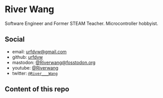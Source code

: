 # River Wang
Software Engineer and Former STEAM Teacher. Microcontroller hobbyist.

## Social
- email: urfdvw@gmail.com
- github: [urfdvw](https://github.com/urfdvw)
- mastodon: [@Riverwang@fosstodon.org](https://fosstodon.org/@Riverwang)
- youtube: [@Riverwang](https://www.youtube.com/channel/UCeunCRTBkjHWynMl4I4le_A)
- twitter: [`@River___Wang`](https://twitter.com/River___Wang)

## Content of this repo
